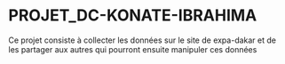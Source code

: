 # PROJET_DC-KONATE-IBRAHIMA
Ce projet consiste à collecter les données sur le site de expa-dakar et de les partager aux autres qui pourront ensuite manipuler ces données
